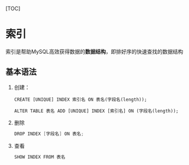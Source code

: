 [TOC]

# 索引

索引是帮助MySQL高效获得数据的**数据结构**，即排好序的快速查找的数据结构



##  基本语法

1. 创建：

   ```mysql
   CREATE [UNIQUE] INDEX 索引名 ON 表名(字段名(length));
   
   ALTER TABLE 表名 ADD [UNIQUE] INDEX [索引名] ON (字段名(length));
   ```

2. 删除

   ```java
   DROP INDEX [字段名] ON 表名;
   ```

3. 查看

   ```java
   SHOW INDEX FROM 表名
   ```

   

